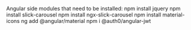 Angular side modules that need to be installed:
npm install jquery
npm install slick-carousel 
npm install ngx-slick-carousel
npm install material-icons
ng add @angular/material
npm i @auth0/angular-jwt
